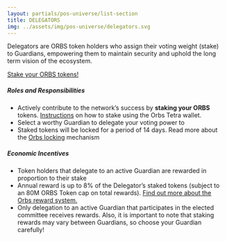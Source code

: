 ```yaml
---
layout: partials/pos-universe/list-section
title: DELEGATORS
img: ../assets/img/pos-universe/delegators.svg
---
```


Delegators are ORBS token holders who assign their voting weight (stake) to Guardians, empowering them to maintain security and uphold the long term vision of the ecosystem.

[Stake your ORBS tokens!](https://staking.orbs.network/ "button")

##### Roles and Responsibilities

- Actively contribute to the network’s success by **staking your ORBS**
  tokens. [Instructions](tetra-orbs-staking-wallet-tutorial "link") on how to stake using the Orbs Tetra wallet.
- Select a worthy Guardian to delegate your voting power to
- Staked tokens will be locked for a period of 14 days.
  Read more about the [Orbs locking](introducing-locking-when-staking-orbs "link") mechanism

##### Economic Incentives

- Token holders that delegate to an active Guardian are rewarded in proportion
  to their stake
- Annual reward is up to 8% of the Delegator’s staked tokens (subject to an 80M ORBS Token cap on total rewards). [Find out more about the Orbs reward system.]("link")
- Only delegation to an active Guardian that participates in the elected committee receives rewards. Also, it is important to note that staking rewards may vary between Guardians, so choose your Guardian carefully!
